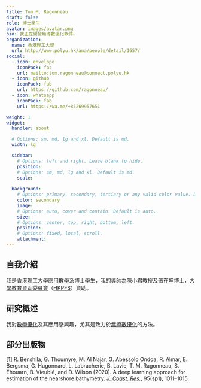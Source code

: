 ```yaml
---
title: Tom M. Ragonneau
draft: false
role: 博士學生
avatar: images/avatar.png
bio: 我正在開發無導數優化軟件。
organization:
  name: 香港理工大學
  url: http://www.polyu.hk/ama/people/detail/1657/
social:
  - icon: envelope
    iconPack: fas
    url: mailto:tom.ragonneau@connect.polyu.hk
  - icon: github
    iconPack: fab
    url: https://github.com/ragonneau/
  - icon: whatsapp
    iconPack: fab
    url: https://wa.me/+85269957651

weight: 1
widget:
  handler: about

  # Options: sm, md, lg and xl. Default is md.
  width: lg

  sidebar:
    # Options: left and right. Leave blank to hide.
    position:
    # Options: sm, md, lg and xl. Default is md.
    scale:
  
  background:
    # Options: primary, secondary, tertiary or any valid color value. Default is primary.
    color: secondary
    image:
    # Options: auto, cover and contain. Default is auto.
    size:
    # Options: center, top, right, bottom, left.
    position:
    # Options: fixed, local, scroll.
    attachment: 
---
```


## 自我介紹

我是[香港理工大學](https://www.polyu.edu.hk/)[應用數學](https://www.polyu.edu.hk/ama/)系博士學生，我的導師為[陳小君](https://www.polyu.edu.hk/ama/staff/xjchen/ChenXJ.htm)教授及[張在坤](https://zhangzk.net/)博士，[大學教育資助委員會](https://www.ugc.edu.hk/eng/ugc/index.html)（[HKPFS](https://cerg1.ugc.edu.hk/hkpfs/index.html)）資助。

## 研究概述

我對[數學優化](https://en.wikipedia.org/wiki/mathematical_optimization)及其應用感興趣，尤其是致力於[無導數優化](https://en.wikipedia.org/wiki/Derivative-free_optimization)的方法。

## 部分出版物

[1] R. Benshila, G. Thoumyre, M. Al Najar, G. Abessolo Ondoa, R. Almar, E. Bergsma, G. Hugonnard, L. Labracherie, B. Lavie, T. M. Ragonneau, S. Ehouarn, B. Vieublé, and D. Wilson (2020). A deep learning approach for estimation of the nearshore bathymetry. [*J. Coast. Res.*](https://meridian.allenpress.com/jcr), 95(sp1), 1011&ndash;1015.
